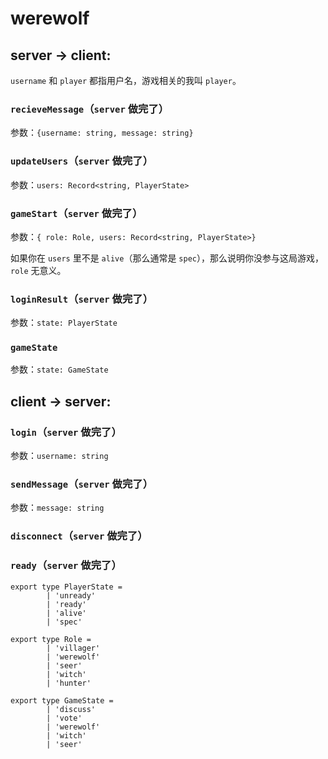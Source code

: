 # werewolf

## server -> client:

`username` 和 `player` 都指用户名，游戏相关的我叫 `player`。


### `recieveMessage`（`server` 做完了）

参数：`{username: string, message: string}`

### `updateUsers`（`server` 做完了）

参数：`users: Record<string, PlayerState>`

### `gameStart`（`server` 做完了）

参数：`{ role: Role, users: Record<string, PlayerState>}`

如果你在 `users` 里不是 `alive`（那么通常是 `spec`），那么说明你没参与这局游戏，`role` 无意义。

### `loginResult`（`server` 做完了）

参数：`state: PlayerState`

### `gameState`

参数：`state: GameState`

## client -> server:

### `login`（`server` 做完了）

参数：`username: string`

### `sendMessage`（`server` 做完了）

参数：`message: string`

### `disconnect`（`server` 做完了）

### `ready`（`server` 做完了）

```
export type PlayerState = 
        | 'unready'
        | 'ready'
        | 'alive'
        | 'spec'

export type Role =
        | 'villager'
        | 'werewolf'
        | 'seer'
        | 'witch'
        | 'hunter'

export type GameState = 
        | 'discuss'
        | 'vote'
        | 'werewolf'
        | 'witch'
        | 'seer'
```